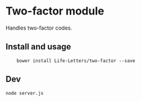 # Two-factor module

Handles two-factor codes.


## Install and usage

		bower install Life-Letters/two-factor --save


## Dev

    node server.js
